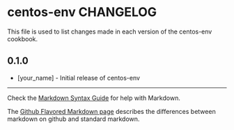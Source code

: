 centos-env CHANGELOG
====================

This file is used to list changes made in each version of the centos-env cookbook.

0.1.0
-----
- [your_name] - Initial release of centos-env

- - -
Check the [Markdown Syntax Guide](http://daringfireball.net/projects/markdown/syntax) for help with Markdown.

The [Github Flavored Markdown page](http://github.github.com/github-flavored-markdown/) describes the differences between markdown on github and standard markdown.
